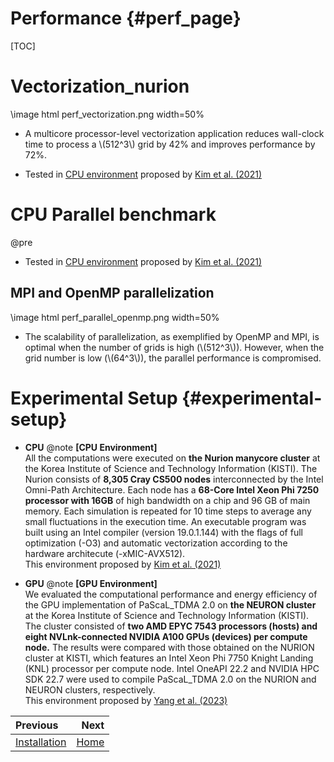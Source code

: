 Performance                         {#perf_page}
===========

[TOC]

# Vectorization_nurion


<!-- Vectorization vs. no vectorization -->
<div class="darkmode_inverted_image">\image html perf_vectorization.png width=50%</div>

- A multicore processor-level vectorization application reduces wall-clock time to process a \\(512^3\\) grid by 42% and improves performance by 72%.

- Tested in [CPU environment](perf_page.html#experimental-setup) proposed by [Kim et al. (2021)](reference_page.html)


# CPU Parallel benchmark

@pre 
- Tested in [CPU environment](perf_page.html#experimental-setup) proposed by [Kim et al. (2021)](reference_page.html)

## MPI and OpenMP parallelization

<!-- # MPI and OpenMP parallelization -->
<div class="darkmode_inverted_image">\image html perf_parallel_openmp.png width=50%</div>

- The scalability of parallelization, as exemplified by OpenMP and MPI, is optimal when the number of grids is high (\\(512^3\\)). However, when the grid number is low (\\(64^3\\)), the parallel performance is compromised.


# Experimental Setup {#experimental-setup}           
 <div class="tabbed">

- <b class="tab-title">CPU</b>
    @note
    **[CPU Environment]** <br>
    All the computations were executed on **the Nurion manycore cluster** at the Korea Institute of Science and Technology Information (KISTI). The Nurion consists of **8,305 Cray CS500 nodes** interconnected by the Intel Omni-Path Architecture. Each node has a **68-Core Intel Xeon Phi 7250 processor with 16GB** of high bandwidth on a chip and 96 GB of main memory. Each simulation is repeated for 10 time steps to average any small fluctuations in the execution time. An executable program was built using an Intel compiler (version 19.0.1.144) with the flags of full optimization (-O3) and automatic vectorization according to the hardware architecute (-xMIC-AVX512).<br>
    This environment proposed by [Kim et al. (2021)](reference_page.html)
    
- <b class="tab-title">GPU</b>
    @note
    **[GPU Environment]** <br>
    We evaluated the computational performance and energy efficiency of the GPU implementation of PaScaL_TDMA 2.0 on **the NEURON cluster** at the Korea Institute of Science and Technology Information (KISTI). The cluster consisted of **two AMD EPYC 7543 processors (hosts) and eight NVLnk-connected NVIDIA A100 GPUs (devices) per compute node.** The results were compared with those obtained on the NURION cluster at KISTI, which features an Intel Xeon Phi 7750 Knight Landing (KNL) processor per compute node. Intel OneAPI 22.2 and NVIDIA HPC SDK 22.7 were used to compile PaScaL_TDMA 2.0 on the NURION and NEURON clusters, respectively. <br>
    This environment proposed by [Yang et al. (2023)](reference_page.html)
</div>



<div class="section_buttons">

| Previous          |                              Next |
|:------------------|----------------------------------:|
| [Installation](install_page.html) | [Home](intro_page.html) |
</div>